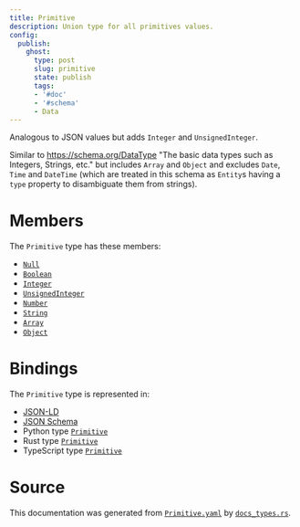 ```yaml
---
title: Primitive
description: Union type for all primitives values.
config:
  publish:
    ghost:
      type: post
      slug: primitive
      state: publish
      tags:
      - '#doc'
      - '#schema'
      - Data
---
```


Analogous to JSON values but adds `Integer` and `UnsignedInteger`.

Similar to https://schema.org/DataType "The basic data types such as Integers, Strings, etc."
but includes `Array` and `Object` and excludes `Date`, `Time` and `DateTime` (which are
treated in this schema as `Entity`s having a `type` property to disambiguate them from strings).


# Members

The `Primitive` type has these members:

- [`Null`](https://stencila.ghost.io/docs/reference/schema/null)
- [`Boolean`](https://stencila.ghost.io/docs/reference/schema/boolean)
- [`Integer`](https://stencila.ghost.io/docs/reference/schema/integer)
- [`UnsignedInteger`](https://stencila.ghost.io/docs/reference/schema/unsigned-integer)
- [`Number`](https://stencila.ghost.io/docs/reference/schema/number)
- [`String`](https://stencila.ghost.io/docs/reference/schema/string)
- [`Array`](https://stencila.ghost.io/docs/reference/schema/array)
- [`Object`](https://stencila.ghost.io/docs/reference/schema/object)

# Bindings

The `Primitive` type is represented in:

- [JSON-LD](https://stencila.org/Primitive.jsonld)
- [JSON Schema](https://stencila.org/Primitive.schema.json)
- Python type [`Primitive`](https://github.com/stencila/stencila/blob/main/python/python/stencila/types/primitive.py)
- Rust type [`Primitive`](https://github.com/stencila/stencila/blob/main/rust/schema/src/types/primitive.rs)
- TypeScript type [`Primitive`](https://github.com/stencila/stencila/blob/main/ts/src/types/Primitive.ts)

# Source

This documentation was generated from [`Primitive.yaml`](https://github.com/stencila/stencila/blob/main/schema/Primitive.yaml) by [`docs_types.rs`](https://github.com/stencila/stencila/blob/main/rust/schema-gen/src/docs_types.rs).
